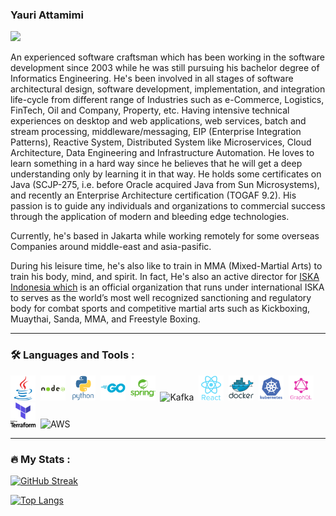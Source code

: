### Yauri Attamimi

<div id="header">
  <img src="https://media.giphy.com/media/fwWN1z5x11VaLEqMdD/giphy.gif" width="100"/>
</div>

An experienced software craftsman which has been working in the software development since 2003 while he was still pursuing his bachelor degree of Informatics Engineering. He's been involved in all stages of software architectural design, software development, implementation, and integration life-cycle from different range of Industries such as e-Commerce, Logistics, FinTech, Oil and Company, Property, etc. Having intensive technical experiences on desktop and web applications, web services, batch and stream processing, middleware/messaging, EIP (Enterprise Integration Patterns), Reactive System, Distributed System like Microservices, Cloud Architecture, Data Engineering and Infrastructure Automation. He loves to learn something in a hard way since he believes that he will get a deep understanding only by learning it in that way. He holds some certificates on Java (SCJP-275, i.e. before Oracle acquired Java from Sun Microsystems), and recently an Enterprise Architecture certification (TOGAF 9.2). His passion is to guide any individuals and organizations to commercial success through the application of modern and bleeding edge technologies.

Currently, he's based in Jakarta while working remotely for some overseas Companies around middle-east and asia-pasific.

During his leisure time, he's also like to train in MMA (Mixed-Martial Arts) to train his body, mind, and spirit. 
In fact, He's also an active director for [ISKA Indonesia which](https://iskaindonesia.com) is an official organization that runs under international ISKA to serves as the world’s most well recognized sanctioning and regulatory body for combat sports and competitive martial arts such as Kickboxing, Muaythai, Sanda, MMA, and Freestyle Boxing.

---

### :hammer_and_wrench: Languages and Tools :

<div>
  <img src="https://github.com/devicons/devicon/blob/master/icons/java/java-original.svg" title="Java" alt="Java" width="40" height="40" />&nbsp;
  <img src="https://github.com/devicons/devicon/blob/master/icons/nodejs/nodejs-original-wordmark.svg" title="NodeJS" alt="NodeJS" width="40" height="40" />&nbsp;
  <img src="https://github.com/devicons/devicon/blob/master/icons/python/python-original-wordmark.svg" title="Python" alt="Python" width="40" height="40" />&nbsp;
  <img src="https://github.com/devicons/devicon/blob/master/icons/go/go-original-wordmark.svg" title="Go" alt="Go" width="40" height="40" />&nbsp;
  <img src="https://github.com/devicons/devicon/blob/master/icons/spring/spring-original-wordmark.svg" title="Spring" alt="Spring" width="40" height="40" />&nbsp;
  <img src="https://cdn.jsdelivr.net/gh/devicons/devicon/icons/apachekafka/apachekafka-original.svg" title="Kafka" alt="Kafka" width="40" height="40" />&nbsp;
  <img src="https://github.com/devicons/devicon/blob/master/icons/react/react-original-wordmark.svg" title="React" alt="React" width="40" height="40" />&nbsp;
  <img src="https://github.com/devicons/devicon/blob/master/icons/docker/docker-original-wordmark.svg" title="Docker" alt="Docker" width="40" height="40" />&nbsp;
  <img src="https://github.com/devicons/devicon/blob/master/icons/kubernetes/kubernetes-plain-wordmark.svg" title="K8s" alt="K8s" width="40" height="40" />&nbsp;
  <img src="https://github.com/devicons/devicon/blob/master/icons/graphql/graphql-plain-wordmark.svg" title="GraphQL" alt="GraphQL" width="40" height="40" />&nbsp;
  <img src="https://github.com/devicons/devicon/blob/master/icons/terraform/terraform-original-wordmark.svg" title="Terraform" alt="Terraform" width="40" height="40"/>&nbsp;
  <img src="https://cdn.jsdelivr.net/gh/devicons/devicon/icons/amazonwebservices/amazonwebservices-plain-wordmark.svg" title="AWS" alt="AWS" width="55" height="45" />&nbsp;
</div>

---

### :fire: My Stats :

[![GitHub Streak](http://github-readme-streak-stats.herokuapp.com?user=yauritux&theme=dark&background=000000)](https://git.io/streak-stats)

[![Top Langs](https://github-readme-stats.vercel.app/api/top-langs/?username=yauritux&layout=compact&theme=vision-friendly-dark)](https://github.com/anuraghazra/github-readme-stats)

